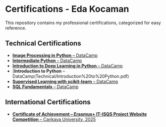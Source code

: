 # Certifications - Eda Kocaman

This repository contains my professional certifications, categorized for easy reference.

## Technical Certifications
- [**Image Processing in Python** – DataCamp](Technical/Image%20Processing%20in%20Python.pdf)
- [**Intermediate Python** – DataCamp](Technical/Intermediate%20Python.pdf)
- [**Introduction to Deep Learning in Python** – DataCamp](Technical/Introduction%20to%20Deep%20Learning%20in%20Python.pdf)
- [**Introduction to Python** – DataCamp(Technical/Introduction%20to%20Python.pdf)
- [**Supervised Learning with scikit-learn** – DataCamp](Technical/Supervised%20Learning%20with%20scikit-learn.pdf)
- [**SQL Fundamentals** – DataCamp](Technical/SQL%20Fundamentals.pdf)

## International Certifications
- [**Certificate of Achievement – Erasmus+ IT-ISQS Project Website Competition** – Çankaya University, 2025](International/Erasmus+%20Certificate.pdf)
